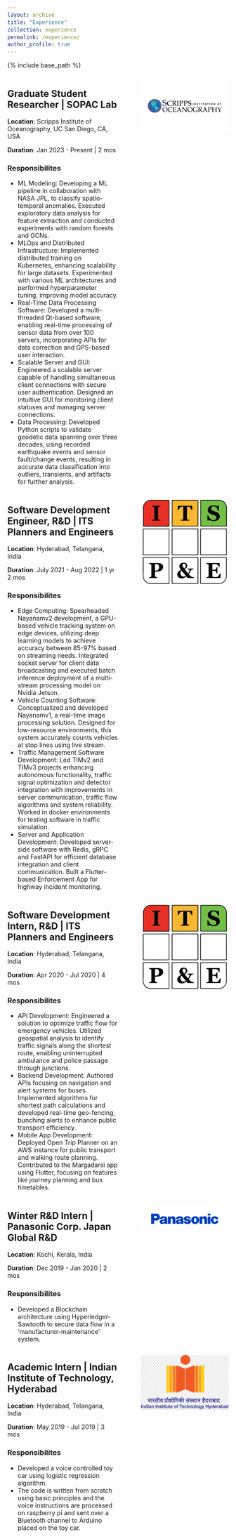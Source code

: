 ```yaml
---
layout: archive
title: "Experience"
collection: experience
permalink: /experience/
author_profile: true
---
```


{% include base_path %}

<div style="display: flex;">
  <div style="flex: 1;">
    <h2>Graduate Student Researcher | SOPAC Lab</h2>
    <p><b>Location</b>: Scripps Institute of Oceanography, UC San Diego, CA, USA</p>
    <p><b>Duration</b>: Jan 2023 - Present | 2 mos</p>
    <h3>Responsibilites</h3>
    <ul>
        <li>ML Modeling: Developing a ML pipeline in collaboration with NASA JPL, to classify spatio-temporal anomalies. Executed exploratory data analysis for feature extraction and conducted experiments with random forests and GCNs.</li>
        <li>MLOps and Distributed Infrastructure: Implemented distributed training on Kubernetes, enhancing scalability for large datasets. Experimented with various ML architectures and performed hyperparameter tuning, improving model accuracy.</li>
        <li>Real-Time Data Processing Software: Developed a multi-threaded Qt-based software, enabling real-time processing of sensor data from over 100 servers, incorporating APIs for data correction and GPS-based user interaction.</li>
        <li>Scalable Server and GUI: Engineered a scalable server capable of handling simultaneous client connections with secure user authentication. Designed an intuitive GUI for monitoring client statuses and managing server connections.</li>
        <li>Data Processing: Developed Python scripts to validate geodetic data spanning over three decades, using recorded earthquake events and sensor fault/change events, resulting in accurate data classification into outliers, transients, and artifacts for further analysis.</li>
    </ul>
  </div>
  <div style="flex: 1;">
    <p align="right">
      <img src="../images/scripps.png" alt="Door-key Problem" width="200" />
    </p>
  </div>
</div>

<!-- <div style="display: flex;">
  <div style="flex: 1;">
    <h2>Student Researcher | SOPAC Lab (Part-Time)</h2>
    <p><b>Location</b>: Scripps Institute of Oceanography, UC San Diego, CA, USA</p>
    <p><b>Duration</b>: Nov 2022 - Jun 2023 | 8 mos</p>
    <h3>Responsibilites</h3>
    <ul>
        <li>Developed Python scripts to validate geodetic data spanning over three decades, using recorded earthquake events and sensor fault/change events, resulting in accurate data classification into outliers, transients, and artifacts for further analysis.</li>
        <li>Designed and Implemented a robust data processing pipeline, leveraging API calls to correct real-time RTCM data from hundreds of sites, facilitating seamless data collection, processing, and distribution to clients.</li>
    </ul>
  </div>
  <div style="flex: 1;">
    <p align="right">
      <img src="../images/scripps.png" alt="Door-key Problem" width="200" />
    </p>
  </div>
</div> -->


<div style="display: flex;">
  <div style="flex: 1;">
    <h2>Software Development Engineer, R&D | ITS Planners and Engineers</h2>
    <p><b>Location</b>: Hyderabad, Telangana, India</p>
    <p><b>Duration</b>: July 2021 - Aug 2022 | 1 yr 2 mos</p>
    <h3>Responsibilites</h3>
    <ul>
        <li>Edge Computing: Spearheaded Nayanamv2 development, a GPU-based vehicle tracking system on edge devices, utilizing deep learning models to achieve accuracy between 85-97% based on streaming needs. Integrated socket server for client data broadcasting and executed batch inference deployment of a multi-stream processing model on Nvidia Jetson.</li>
        <li>Vehicle Counting Software: Conceptualized and developed Nayanamv1, a real-time image processing solution. Designed for low-resource environments, this system accurately counts vehicles at stop lines using live stream.</li>
        <li>Traffic Management Software Development: Led TIMv2 and TIMv3 projects enhancing autonomous functionality, traffic signal optimization and detector integration with improvements in server communication, traffic flow algorithms and system reliability. Worked in docker environments for testing software in traffic simulation.</li>
        <li>Server and Application Development: Developed server-side software with Redis, gRPC and FastAPI for efficient database integration and client communication. Built a Flutter-based Enforcement App for highway incident monitoring.</li>
    </ul>
  </div>
  <div style="flex: 1;">
    <p align="right">
      <img src="../images/itspe.jpeg" alt="Door-key Problem" width="200" />
    </p>
  </div>
</div>

<div style="display: flex;">
  <div style="flex: 1;">
    <h2>Software Development Intern, R&D | ITS Planners and Engineers</h2>
    <p><b>Location</b>: Hyderabad, Telangana, India</p>
    <p><b>Duration</b>: Apr 2020 - Jul 2020 | 4 mos</p>
    <h3>Responsibilites</h3>
    <ul>
        <li>API Development: Engineered a solution to optimize traffic flow for emergency vehicles. Utilized geospatial analysis to identify traffic signals along the shortest route, enabling uninterrupted ambulance and police passage through junctions.</li>
        <li>Backend Development: Authored APIs focusing on navigation and alert systems for buses. Implemented algorithms for shortest path calculations and developed real-time geo-fencing, bunching alerts to enhance public transport efficiency.</li>
        <li>Mobile App Development: Deployed Open Trip Planner on an AWS instance for public transport and walking route planning. Contributed to the Margadarsi app using Flutter, focusing on features like journey planning and bus timetables.</li>
    </ul>
  </div>
  <div style="flex: 1;">
    <p align="right">
      <img src="../images/itspe.jpeg" alt="Door-key Problem" width="200" />
    </p>
  </div>
</div>


<div style="display: flex;">
  <div style="flex: 1;">
    <h2>Winter R&D Intern | Panasonic Corp. Japan Global R&D</h2>
    <p><b>Location</b>: Kochi, Kerala, India</p>
    <p><b>Duration</b>: Dec 2019 - Jan 2020 | 2 mos</p>
    <h3>Responsibilites</h3>
    <ul>
        <li>Developed a Blockchain architecture using Hyperledger-Sawtooth to secure data flow in a ‘manufacturer-maintenance’ system.</li>
    </ul>
  </div>
  <div style="flex: 1;">
    <p align="right">
      <img src="../images/Panasonic.png" alt="Door-key Problem" width="200" />
    </p>
  </div>
</div>


<div style="display: flex;">
  <div style="flex: 1;">
    <h2>Academic Intern | Indian Institute of Technology, Hyderabad</h2>
    <p><b>Location</b>: Hyderabad, Telangana, India</p>
    <p><b>Duration</b>: May 2019 - Jul 2019 | 3 mos</p>
    <h3>Responsibilites</h3>
    <ul>
        <li>Developed a voice controlled toy car using logistic regression algorithm.</li>
        <li>The code is written from scratch using basic principles and the voice instructions are processed on raspberry pi and sent over a Bluetooth channel to Arduino placed on the toy car.</li>
    </ul>
  </div>
  <div style="flex: 1;">
    <p align="right">
      <img src="../images/iith.png" alt="Door-key Problem" width="200" />
    </p>
  </div>
</div>